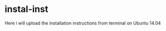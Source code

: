 instal-inst
===========
Here i will upload the installation instructions from terminal on Ubuntu 14.04
